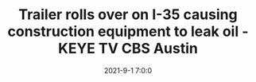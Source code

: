 ---
"title": "Trailer rolls over on I-35 causing construction equipment to leak oil - KEYE TV CBS Austin"
"date": "2021-9-1 7:0:0"
"feed_name": "GOOGLENEWSCONSTRUCTION"
"feed_website": "https://news.google.com/search?q=construction%2Bincident&hl=en-US&gl=US&ceid=US:en"
"feed_rss": "https://news.google.com/rss/search?q=construction%2Bincident&hl=en-US&gl=US&ceid=US:en"
"link": "https://cbsaustin.com/news/local/trailer-rolls-over-on-i-35-causing-construction-equipment-to-leak-oil"
"file": "_posts/2021-1-1-f9488f2915518f8ebc71c06a97708cbce1199176.md"
"accident": "1"
"drilling": "1"
---